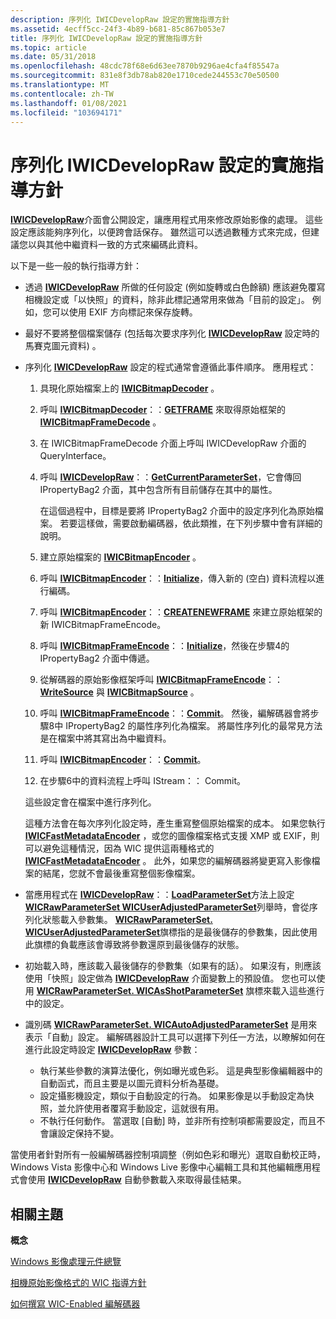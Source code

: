 ```yaml
---
description: 序列化 IWICDevelopRaw 設定的實施指導方針
ms.assetid: 4ecff5cc-24f3-4b89-b681-85c867b053e7
title: 序列化 IWICDevelopRaw 設定的實施指導方針
ms.topic: article
ms.date: 05/31/2018
ms.openlocfilehash: 48cdc78f68e6d63ee7870b9296ae4cfa4f85547a
ms.sourcegitcommit: 831e8f3db78ab820e1710cede244553c70e50500
ms.translationtype: MT
ms.contentlocale: zh-TW
ms.lasthandoff: 01/08/2021
ms.locfileid: "103694171"
---
```

# <a name="implementation-guidelines-for-serializing-iwicdevelopraw-settings"></a>序列化 IWICDevelopRaw 設定的實施指導方針

[**IWICDevelopRaw**](/windows/desktop/api/Wincodec/nn-wincodec-iwicdevelopraw)介面會公開設定，讓應用程式用來修改原始影像的處理。 這些設定應該能夠序列化，以便跨會話保存。 雖然這可以透過數種方式來完成，但建議您以與其他中繼資料一致的方式來編碼此資料。

以下是一些一般的執行指導方針：

-   透過 [**IWICDevelopRaw**](/windows/desktop/api/Wincodec/nn-wincodec-iwicdevelopraw) 所做的任何設定 (例如旋轉或白色餘額) 應該避免覆寫相機設定或「以快照」的資料，除非此標記通常用來做為「目前的設定」。 例如，您可以使用 EXIF 方向標記來保存旋轉。
-   最好不要將整個檔案儲存 (包括每次要求序列化 [**IWICDevelopRaw**](/windows/desktop/api/Wincodec/nn-wincodec-iwicdevelopraw) 設定時的馬賽克圖元資料) 。
-   序列化 [**IWICDevelopRaw**](/windows/desktop/api/Wincodec/nn-wincodec-iwicdevelopraw) 設定的程式通常會遵循此事件順序。 應用程式：

    1.  具現化原始檔案上的 [**IWICBitmapDecoder**](/windows/desktop/api/Wincodec/nn-wincodec-iwicbitmapdecoder) 。
    2.  呼叫 [**IWICBitmapDecoder**](/windows/desktop/api/Wincodec/nn-wincodec-iwicbitmapdecoder)：：[**GETFRAME**](/windows/desktop/api/Wincodec/nf-wincodec-iwicbitmapdecoder-getframe) 來取得原始框架的 [**IWICBitmapFrameDecode**](/windows/desktop/api/Wincodec/nn-wincodec-iwicbitmapframedecode) 。
    3.  在 IWICBitmapFrameDecode 介面上呼叫 IWICDevelopRaw 介面的 QueryInterface。
    4.  呼叫 [**IWICDevelopRaw**](/windows/desktop/api/Wincodec/nn-wincodec-iwicdevelopraw)：：[**GetCurrentParameterSet**](/windows/desktop/api/Wincodec/nf-wincodec-iwicdevelopraw-getcurrentparameterset)，它會傳回 IPropertyBag2 介面，其中包含所有目前儲存在其中的屬性。

        在這個過程中，目標是要將 IPropertyBag2 介面中的設定序列化為原始檔案。 若要這樣做，需要啟動編碼器，依此類推，在下列步驟中會有詳細的說明。

    5.  建立原始檔案的 [**IWICBitmapEncoder**](/windows/desktop/api/wincodec/nn-wincodec-iwicbitmapencoder) 。
    6.  呼叫 [**IWICBitmapEncoder**](/windows/desktop/api/wincodec/nn-wincodec-iwicbitmapencoder)：：[**Initialize**](/windows/desktop/api/Wincodec/nf-wincodec-iwicbitmapencoder-initialize)，傳入新的 (空白) 資料流程以進行編碼。
    7.  呼叫 [**IWICBitmapEncoder**](/windows/desktop/api/wincodec/nn-wincodec-iwicbitmapencoder)：：[**CREATENEWFRAME**](/windows/desktop/api/Wincodec/nf-wincodec-iwicbitmapencoder-createnewframe) 來建立原始框架的新 IWICBitmapFrameEncode。
    8.  呼叫 [**IWICBitmapFrameEncode**](/windows/desktop/api/Wincodec/nn-wincodec-iwicbitmapframeencode)：：[**Initialize**](/windows/desktop/api/Wincodec/nf-wincodec-iwicbitmapencoder-initialize)，然後在步驟4的 IPropertyBag2 介面中傳遞。
    9.  從解碼器的原始影像框架呼叫 [**IWICBitmapFrameEncode**](/windows/desktop/api/Wincodec/nn-wincodec-iwicbitmapframeencode)：：[**WriteSource**](/windows/desktop/api/Wincodec/nf-wincodec-iwicbitmapframeencode-writesource) 與 [**IWICBitmapSource**](/windows/desktop/api/Wincodec/nn-wincodec-iwicbitmapsource) 。
    10. 呼叫 [**IWICBitmapFrameEncode**](/windows/desktop/api/Wincodec/nn-wincodec-iwicbitmapframeencode)：：[**Commit**](/windows/desktop/api/Wincodec/nf-wincodec-iwicbitmapencoder-commit)。 然後，編解碼器會將步驟8中 IPropertyBag2 的屬性序列化為檔案。 將屬性序列化的最常見方法是在檔案中將其寫出為中繼資料。
    11. 呼叫 [**IWICBitmapEncoder**](/windows/desktop/api/wincodec/nn-wincodec-iwicbitmapencoder)：：[**Commit**](/windows/desktop/api/Wincodec/nf-wincodec-iwicbitmapencoder-commit)。
    12. 在步驟6中的資料流程上呼叫 IStream：： Commit。

    這些設定會在檔案中進行序列化。

    這種方法會在每次序列化設定時，產生重寫整個原始檔案的成本。 如果您執行 [**IWICFastMetadataEncoder**](/windows/desktop/api/Wincodec/nn-wincodec-iwicfastmetadataencoder) ，或您的圖像檔案格式支援 XMP 或 EXIF，則可以避免這種情況，因為 WIC 提供這兩種格式的 [**IWICFastMetadataEncoder**](/windows/desktop/api/Wincodec/nn-wincodec-iwicfastmetadataencoder) 。 此外，如果您的編解碼器將變更寫入影像檔案的結尾，您就不會最後重寫整個影像檔案。

-   當應用程式在 [**IWICDevelopRaw**](/windows/desktop/api/Wincodec/nn-wincodec-iwicdevelopraw)：：[**LoadParameterSet**](/windows/desktop/api/Wincodec/nf-wincodec-iwicdevelopraw-loadparameterset)方法上設定 [**WICRawParameterSet WICUserAdjustedParameterSet**](/windows/desktop/api/Wincodec/ne-wincodec-wicrawparameterset)列舉時，會從序列化狀態載入參數集。 [**WICRawParameterSet. WICUserAdjustedParameterSet**](/windows/desktop/api/Wincodec/ne-wincodec-wicrawparameterset)旗標指的是最後儲存的參數集，因此使用此旗標的負載應該會導致將參數還原到最後儲存的狀態。
-   初始載入時，應該載入最後儲存的參數集（如果有的話）。 如果沒有，則應該使用「快照」設定做為 [**IWICDevelopRaw**](/windows/desktop/api/Wincodec/nn-wincodec-iwicdevelopraw) 介面變數上的預設值。 您也可以使用 [**WICRawParameterSet. WICAsShotParameterSet**](/windows/desktop/api/Wincodec/ne-wincodec-wicrawparameterset) 旗標來載入這些進行中的設定。
-   識別碼 [**WICRawParameterSet. WICAutoAdjustedParameterSet**](/windows/desktop/api/Wincodec/ne-wincodec-wicrawparameterset) 是用來表示「自動」設定。 編解碼器設計工具可以選擇下列任一方法，以瞭解如何在進行此設定時設定 [**IWICDevelopRaw**](/windows/desktop/api/Wincodec/nn-wincodec-iwicdevelopraw) 參數：

    -   執行某些參數的演算法優化，例如曝光或色彩。 這是典型影像編輯器中的自動函式，而且主要是以圖元資料分析為基礎。
    -   設定攝影機設定，類似于自動設定的行為。 如果影像是以手動設定為快照，並允許使用者覆寫手動設定，這就很有用。
    -   不執行任何動作。 當選取 [自動] 時，並非所有控制項都需要設定，而且不會讓設定保持不變。

當使用者針對所有一般編解碼器控制項調整（例如色彩和曝光）選取自動校正時，Windows Vista 影像中心和 Windows Live 影像中心編輯工具和其他編輯應用程式會使用 [**IWICDevelopRaw**](/windows/desktop/api/Wincodec/nn-wincodec-iwicdevelopraw) 自動參數載入來取得最佳結果。

## <a name="related-topics"></a>相關主題

<dl> <dt>

**概念**
</dt> <dt>

[Windows 影像處理元件總覽](-wic-about-windows-imaging-codec.md)
</dt> <dt>

[相機原始影像格式的 WIC 指導方針](-wic-rawguidelines.md)
</dt> <dt>

[如何撰寫 WIC-Enabled 編解碼器](-wic-howtowriteacodec.md)
</dt> </dl>

 

 



